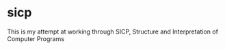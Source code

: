 sicp
====

This is my attempt at working through SICP, Structure and Interpretation of Computer Programs
